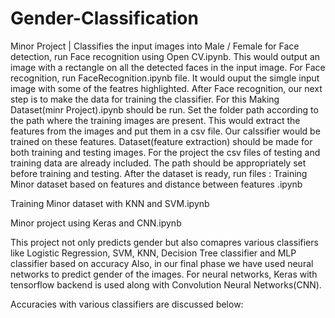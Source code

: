 # Gender-Classification
Minor Project | Classifies the input images into Male / Female
for Face detection, run Face recognition using Open CV.ipynb. This would output an image with a rectangle on all the detected faces in the input image.
For Face recognition, run FaceRecognition.ipynb file. It would ouput the simgle input image with some of the featres highlighted.
After Face recognition, our next step is to make the data for training the classifier. For this Making Dataset(minr Project).ipynb should be run. Set the folder path according to the path where the training images are present.
This would extract the features from the images and put them in a csv file. Our calssifier would be trained on these features.
Dataset(feature extraction) should be made for both training and testing images.
For the project the csv files of testing and training data are already included. The path should be appropriately set before training and testing.
After the dataset is ready, run files :
Training Minor dataset based on features and distance between features .ipynb

Training Minor dataset with KNN and SVM.ipynb

Minor project using Keras and CNN.ipynb

This project not only predicts gender but also comapres various classifiers like Logistic Regression, SVM, KNN, Decision Tree classifier and MLP classifier based on accuracy
Also, in our final phase we have used neural networks to predict gender of the images. For neural networks, Keras with tensorflow backend is used along with Convolution Neural Networks(CNN).

Accuracies with various classifiers are discussed below:

